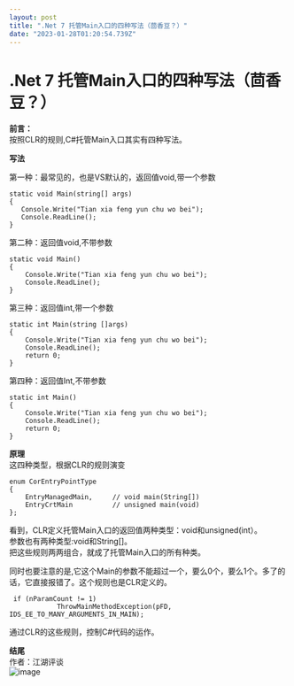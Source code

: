 ```yaml
---
layout: post
title: ".Net 7 托管Main入口的四种写法（茴香豆？）"
date: "2023-01-28T01:20:54.739Z"
---
```

.Net 7 托管Main入口的四种写法（茴香豆？）
==========================

**前言：**  
按照CLR的规则,C#托管Main入口其实有四种写法。

  
  

**写法**

第一种：最常见的，也是VS默认的，返回值void,带一个参数

    static void Main(string[] args)
    {
       Console.Write("Tian xia feng yun chu wo bei");
       Console.ReadLine();
    }
    

  

第二种：返回值void,不带参数

    static void Main()
    {
        Console.Write("Tian xia feng yun chu wo bei");
        Console.ReadLine();
    }
    

  

第三种：返回值int,带一个参数

    static int Main(string []args)
    {
        Console.Write("Tian xia feng yun chu wo bei");
        Console.ReadLine();
        return 0;
    }
    

  

第四种：返回值Int,不带参数

    static int Main()
    {
        Console.Write("Tian xia feng yun chu wo bei");
        Console.ReadLine();
        return 0;
    }
    

  
  

**原理**  
这四种类型，根据CLR的规则演变

    enum CorEntryPointType
    {
        EntryManagedMain,     // void main(String[])
        EntryCrtMain          // unsigned main(void)
    };
    

看到，CLR定义托管Main入口的返回值两种类型：void和unsigned(int）。  
参数也有两种类型:void和String\[\]。  
把这些规则两两组合，就成了托管Main入口的所有种类。

同时也要注意的是,它这个Main的参数不能超过一个，要么0个，要么1个。多了的话，它直接报错了。这个规则也是CLR定义的。

     if (nParamCount != 1)
                ThrowMainMethodException(pFD, IDS_EE_TO_MANY_ARGUMENTS_IN_MAIN);
    

通过CLR的这些规则，控制C#代码的运作。

  
  

**结尾**  
作者：江湖评谈  
![image](https://img2023.cnblogs.com/blog/490844/202301/490844-20230127021740395-269590099.png)